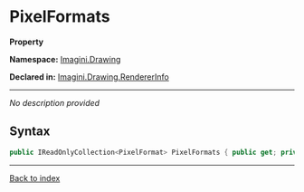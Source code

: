 # PixelFormats

**Property**

**Namespace:** [Imagini.Drawing](Imagini.Drawing.md)

**Declared in:** [Imagini.Drawing.RendererInfo](Imagini.Drawing.RendererInfo.md)

------


*No description provided*

## Syntax

```csharp
public IReadOnlyCollection<PixelFormat> PixelFormats { public get; private set; }
```

------

[Back to index](index.md)
